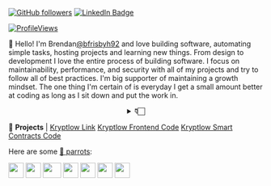 <!-- # 👨🏻‍💻 [Anurag Singh](https://anuragsingh.dev) [@ashleymavericks](https://anuragsingh.dev)
 -->
 

[![GitHub followers](https://img.shields.io/github/followers/ashleymavericks?label=Follow&style=social)](https://github.com/bfrisbyh92/?tab=follow)
[![LinkedIn Badge](https://img.shields.io/badge/-LinkedIn-blue?style=social&logo=Linkedin&logoColor=blue&link=https://www.linkedin.com/in/brendan-frisby/)](https://www.linkedin.com/in/brendan-frisby/)



[![ProfileViews](https://komarev.com/ghpvc/?username=bfrisbyh92&color=red&style=flat)](https://komarev.com/ghpvc/?username=bfrisbyh92)

:wave: Hello! I'm Brendan[@bfrisbyh92](https://github.com/bfrisbyh92) and love building software, automating simple tasks, hosting projects and learning new things. From design to development I love the entire process of building software. I focus on maintainability, performance, and security with all of my projects and try to follow all of best practices. I'm big supporter of maintaining a growth mindset. The one thing I'm certain of is everyday I get a small amount better at coding as long as I sit down and put the work in.

<div align="center">
    <details>
        <summary><b>👇🏻</b></summary>
    <br>
        
<img src="https://metrics.lecoq.io/bfrisbyh92?template=classic&isocalendar=1&followup=1&tweets=1&achievements=1&isocalendar.duration=half-year&followup.sections=repositories&followup.indepth=false&achievements.threshold=C&achievements.secrets=true&achievements.display=detailed&achievements.limit=0&achievements.ignored=follower%2C%20gister%2C%20member%2C%20forker%2C%20inspirer%2C%20influencer%2C%20worker&tweets.attachments=false&tweets.limit=2&tweets.user=bfrisbyh92&config.timezone=America%2FKolkata">
    </details>
</div>

<!-- START OF PROFILE STACK, DO NOT REMOVE -->
 🚀 **Projects** |
[Kryptlow Link](https://kryptlow.netlify.app/)
[Kryptlow Frontend Code](https://github.com/bfrisbyh92/Krypto-web3.0)
[Kryptlow Smart Contracts Code](https://github.com/bfrisbyh92/Web3.0-App)


<!-- END OF PROFILE STACK, DO NOT REMOVE -->

Here are some [🦜 parrots](https://cultofthepartyparrot.com):

<div>
    <img src="https://cultofthepartyparrot.com/parrots/hd/githubparrot.gif" width="30" height="30"/>
    <img src="https://cultofthepartyparrot.com/flags/hd/indiaparrot.gif" width="30" height="30"/>
    <img src="https://cultofthepartyparrot.com/parrots/asyncparrot.gif" width="36" height="30"/>
    <img src="https://cultofthepartyparrot.com/parrots/exceptionallyfastparrot.gif" width="30" height="30"/>
    <img src="https://cultofthepartyparrot.com/parrots/hd/60fpsparrot.gif" width="30" height="30"/>
    <img src="https://cultofthepartyparrot.com/parrots/hd/jumpingparrot.gif" width="30" height="30"/>
    <img src="https://cultofthepartyparrot.com/parrots/hd/mustacheparrot.gif" width="30" height="30"/>
</div>

